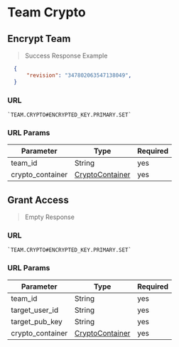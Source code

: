 # Team Crypto

## Encrypt Team

> Success Response Example

```json
  {
      "revision": "347802063547138049",
  }
```

### URL

    `TEAM.CRYPTO#ENCRYPTED_KEY.PRIMARY.SET`

### URL Params

| Parameter        |  Type                                |  Required |
|------------------|--------------------------------------|-----------|
| team_id          |  String                              |  yes      |
| crypto_container |  [CryptoContainer](#cryptocontainer) |  yes      |


## Grant Access

> Empty Response

### URL

    `TEAM.CRYPTO#ENCRYPTED_KEY.PRIMARY.SET`

### URL Params

| Parameter        |  Type                                |  Required |
|------------------|--------------------------------------|-----------|
| team_id          |  String                              |  yes      |
| target_user_id   |  String                              |  yes      |
| target_pub_key   |  String                              |  yes      |
| crypto_container |  [CryptoContainer](#cryptocontainer) |  yes      |

